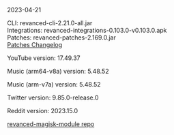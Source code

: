 2023-04-21
  
CLI: revanced-cli-2.21.0-all.jar  
Integrations: revanced-integrations-0.103.0-v0.103.0.apk  
Patches: revanced-patches-2.169.0.jar  
[Patches Changelog](https://github.com/revanced/revanced-patches/releases/tag/v2.169.0)  

YouTube version: 17.49.37  

Music (arm64-v8a) version: 5.48.52  

Music (arm-v7a) version: 5.48.52  

Twitter version: 9.85.0-release.0  

Reddit version: 2023.15.0  

[revanced-magisk-module repo](https://github.com/j-hc/revanced-magisk-module)
